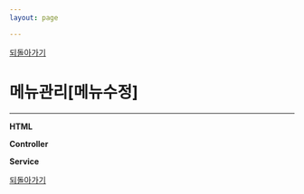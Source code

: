 ```yaml
---
layout: page

---
```


[되돌아가기](https://leesohyeon96.github.io/finalprojectcode/#first)

# 메뉴관리[메뉴수정]
***
  
  **HTML**
  <script src="https://gist.github.com/leesohyeon96/9a17a79f2b4be540b148b280927c8c6e.js"></script>
  
  **Controller**  
  <script src="https://gist.github.com/leesohyeon96/8fba37588e778194fe93ca2f312dfec9.js"></script>  
  
  **Service**  
  <script src="https://gist.github.com/leesohyeon96/c44e3a32a51079eeddb7f513ce8521e7.js"></script>

[되돌아가기](https://leesohyeon96.github.io/finalprojectcode/#first)

